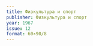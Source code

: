 ```yaml
---
title: Физкультура и спорт
publisher: Физкультура и спорт
year: 1967
issue: 12
format: 60×90/8
---
```



